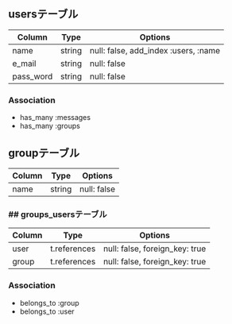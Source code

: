 ## usersテーブル
|Column|Type|Options|
|------|----|-------|
|name|string|null: false, add_index :users, :name|
|e_mail|string|null: false|
|pass_word|string|null: false|
### Association
- has_many :messages
- has_many :groups

## groupテーブル
|Column|Type|Options|
|------|----|-------|
|name|string|null: false|

### ## groups_usersテーブル
|Column|Type|Options|
|------|----|-------|
|user|t.references|null: false, foreign_key: true|
|group|t.references|null: false, foreign_key: true|
### Association
- belongs_to :group
- belongs_to :user


